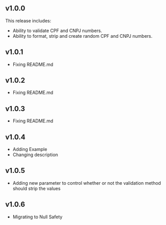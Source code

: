 ## v1.0.0

This release includes:

* Ability to validate CPF and CNPJ numbers.
* Ability to format, strip and create random CPF and CNPJ numbers.

## v1.0.1

* Fixing README.md

## v1.0.2

* Fixing README.md

## v1.0.3

* Fixing README.md

## v1.0.4

* Adding Example
* Changing description

## v1.0.5

* Adding new parameter to control whether or not the validation method should strip the values

## v1.0.6

* Migrating to Null Safety
